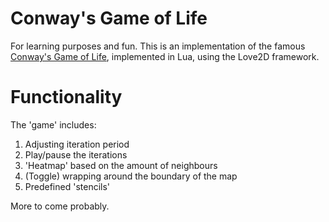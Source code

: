 # Conway's Game of Life

For learning purposes and fun. This is an implementation of the famous
[Conway's Game of Life](https://en.wikipedia.org/wiki/Conway%27s_Game_of_Life),
implemented in Lua, using the Love2D framework.

# Functionality

The 'game' includes:

1. Adjusting iteration period
1. Play/pause the iterations
1. 'Heatmap' based on the amount of neighbours
1. (Toggle) wrapping around the boundary of the map
1. Predefined 'stencils'

More to come probably.

